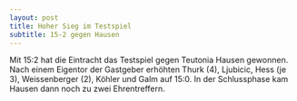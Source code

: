```yaml
---
layout: post
title: Hoher Sieg im Testspiel
subtitle: 15-2 gegen Hausen
---
```


Mit 15:2 hat die Eintracht das Testspiel gegen Teutonia Hausen gewonnen. Nach einem Eigentor der Gastgeber erhöhten Thurk (4), Ljubicic, Hess (je 3), Weissenberger (2), Köhler und Galm auf 15:0. In der Schlussphase kam Hausen dann noch zu zwei Ehrentreffern.


